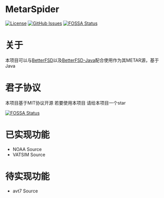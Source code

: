 # MetarSpider
[![License](https://img.shields.io/badge/License-MIT-blue.svg)](https://github.com/LinkTechTips/MetarSpider/blob/main/LICENSE)
[![GitHub Issues](https://img.shields.io/github/issues/LinkTechTips/json.svg)](https://github.com/LinkTechTips/MetarSpider/issues)
[![FOSSA Status](https://app.fossa.com/api/projects/git%2Bgithub.com%2FLinkTechTips%2FMetarSpider.svg?type=shield)](https://app.fossa.com/projects/git%2Bgithub.com%2FLinkTechTips%2FMetarSpider?ref=badge_shield)
# 关于
本项目可以与[BetterFSD](https://github.com/LinkTechTips/BetterFSD)以及[BetterFSD-Java](https://github.com/LinkTechTips/BetterFSD-Java)配合使用作为其METAR源，基于Java
# 君子协议
本项目基于MIT协议开源 若要使用本项目 请给本项目一个star

[![FOSSA Status](https://app.fossa.com/api/projects/git%2Bgithub.com%2FLinkTechTips%2FMetarSpider.svg?type=large)](https://app.fossa.com/projects/git%2Bgithub.com%2FLinkTechTips%2FMetarSpider?ref=badge_large)
# 已实现功能
* NOAA Source
* VATSIM Source
# 待实现功能
* avt7 Source
